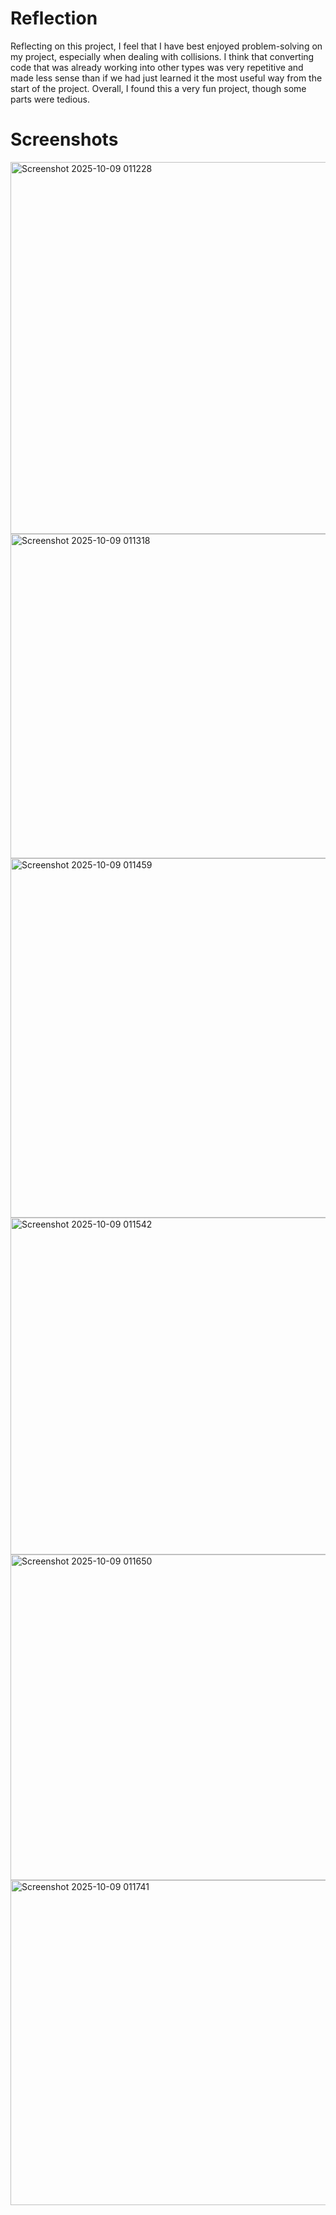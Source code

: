 # Reflection
Reflecting on this project, I feel that I have best enjoyed problem-solving on my project, especially when dealing with collisions. I think that converting code that was already working into other types was very repetitive and made less sense than if we had just learned it the most useful way from the start of the project. Overall, I found this a very fun project, though some parts were tedious.

# Screenshots

<img width="1542" height="595" alt="Screenshot 2025-10-09 011228" src="https://github.com/user-attachments/assets/eeef7a14-3a95-4426-99b3-2282650087b5" />

<img width="1551" height="519" alt="Screenshot 2025-10-09 011318" src="https://github.com/user-attachments/assets/825854da-80a2-49a4-8b5d-2e9471be0efe" />

<img width="1543" height="575" alt="Screenshot 2025-10-09 011459" src="https://github.com/user-attachments/assets/42ce07eb-206a-4d1d-bb1d-4cfb9752bfba" />

<img width="1554" height="539" alt="Screenshot 2025-10-09 011542" src="https://github.com/user-attachments/assets/4ee03a59-d3f9-424b-8f96-669d5b4f11d7" />

<img width="1558" height="521" alt="Screenshot 2025-10-09 011650" src="https://github.com/user-attachments/assets/2230ef40-5a55-4236-b9af-a7fdee393a0e" />

<img width="1559" height="520" alt="Screenshot 2025-10-09 011741" src="https://github.com/user-attachments/assets/9b9c0072-7baa-41a7-8f1b-02b048cf4a31" />
